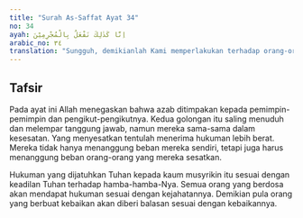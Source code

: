 ```yaml
---
title: "Surah As-Saffat Ayat 34"
no: 34
ayah: اِنَّا كَذٰلِكَ نَفْعَلُ بِالْمُجْرِمِيْنَ
arabic_no: ٣٤
translation: "Sungguh, demikianlah Kami memperlakukan terhadap orang-orang yang berbuat dosa."
---
```


## Tafsir

Pada ayat ini Allah menegaskan bahwa azab ditimpakan kepada pemimpin-pemimpin dan pengikut-pengikutnya. Kedua golongan itu saling menuduh dan melempar tanggung jawab, namun mereka sama-sama dalam kesesatan. Yang menyesatkan tentulah menerima hukuman lebih berat. Mereka tidak hanya menanggung beban mereka sendiri, tetapi juga harus menanggung beban orang-orang yang mereka sesatkan.

Hukuman yang dijatuhkan Tuhan kepada kaum musyrikin itu sesuai dengan keadilan Tuhan terhadap hamba-hamba-Nya. Semua orang yang berdosa akan mendapat hukuman sesuai dengan kejahatannya. Demikian pula orang yang berbuat kebaikan akan diberi balasan sesuai dengan kebaikannya.